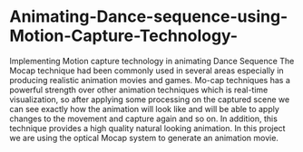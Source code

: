 # Animating-Dance-sequence-using-Motion-Capture-Technology-
Implementing Motion capture technology in animating Dance Sequence
The Mocap technique had been commonly used in several areas especially in producing realistic animation movies and games. Mo-cap techniques has a powerful strength over other animation techniques which is real-time visualization, so after applying some processing on the captured scene we can see exactly how the animation will look like and will be able to apply changes to the movement and capture again and so on. In addition, this technique provides a high quality natural looking animation. In this project we are using the optical Mocap system to generate an animation movie.
